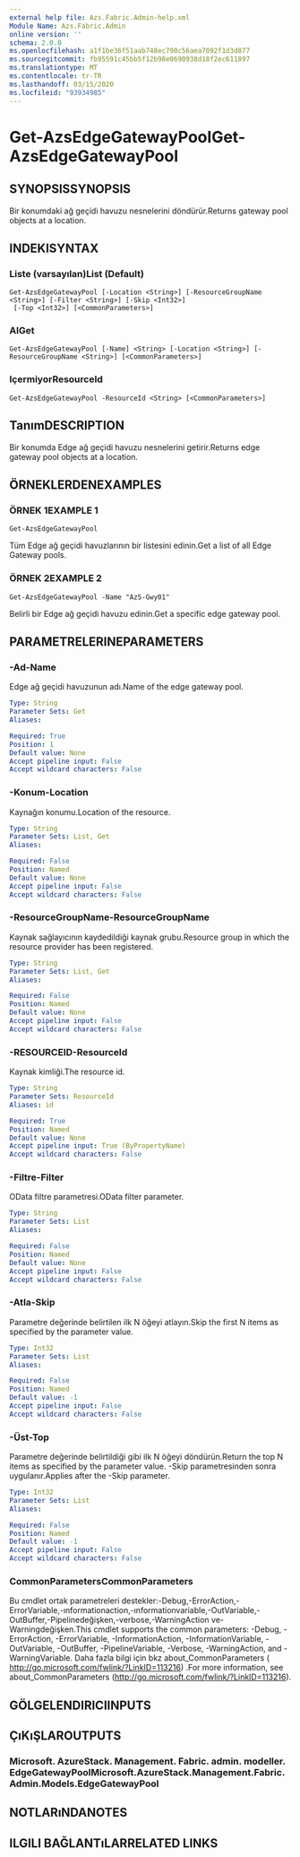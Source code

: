 ```yaml
---
external help file: Azs.Fabric.Admin-help.xml
Module Name: Azs.Fabric.Admin
online version: ''
schema: 2.0.0
ms.openlocfilehash: a1f1be36f51aab748ec790c56aea7092f1d3d877
ms.sourcegitcommit: fb95591c45bb5f12b98e0690938d18f2ec611897
ms.translationtype: MT
ms.contentlocale: tr-TR
ms.lasthandoff: 03/15/2020
ms.locfileid: "93934985"
---
```

# <span data-ttu-id="91ee4-101">Get-AzsEdgeGatewayPool</span><span class="sxs-lookup"><span data-stu-id="91ee4-101">Get-AzsEdgeGatewayPool</span></span>

## <span data-ttu-id="91ee4-102">SYNOPSIS</span><span class="sxs-lookup"><span data-stu-id="91ee4-102">SYNOPSIS</span></span>
<span data-ttu-id="91ee4-103">Bir konumdaki ağ geçidi havuzu nesnelerini döndürür.</span><span class="sxs-lookup"><span data-stu-id="91ee4-103">Returns gateway pool objects at a location.</span></span>

## <span data-ttu-id="91ee4-104">INDEKI</span><span class="sxs-lookup"><span data-stu-id="91ee4-104">SYNTAX</span></span>

### <span data-ttu-id="91ee4-105">Liste (varsayılan)</span><span class="sxs-lookup"><span data-stu-id="91ee4-105">List (Default)</span></span>
```
Get-AzsEdgeGatewayPool [-Location <String>] [-ResourceGroupName <String>] [-Filter <String>] [-Skip <Int32>]
 [-Top <Int32>] [<CommonParameters>]
```

### <span data-ttu-id="91ee4-106">Al</span><span class="sxs-lookup"><span data-stu-id="91ee4-106">Get</span></span>
```
Get-AzsEdgeGatewayPool [-Name] <String> [-Location <String>] [-ResourceGroupName <String>] [<CommonParameters>]
```

### <span data-ttu-id="91ee4-107">Içermiyor</span><span class="sxs-lookup"><span data-stu-id="91ee4-107">ResourceId</span></span>
```
Get-AzsEdgeGatewayPool -ResourceId <String> [<CommonParameters>]
```

## <span data-ttu-id="91ee4-108">Tanım</span><span class="sxs-lookup"><span data-stu-id="91ee4-108">DESCRIPTION</span></span>
<span data-ttu-id="91ee4-109">Bir konumda Edge ağ geçidi havuzu nesnelerini getirir.</span><span class="sxs-lookup"><span data-stu-id="91ee4-109">Returns edge gateway pool objects at a location.</span></span>

## <span data-ttu-id="91ee4-110">ÖRNEKLERDEN</span><span class="sxs-lookup"><span data-stu-id="91ee4-110">EXAMPLES</span></span>

### <span data-ttu-id="91ee4-111">ÖRNEK 1</span><span class="sxs-lookup"><span data-stu-id="91ee4-111">EXAMPLE 1</span></span>
```
Get-AzsEdgeGatewayPool
```

<span data-ttu-id="91ee4-112">Tüm Edge ağ geçidi havuzlarının bir listesini edinin.</span><span class="sxs-lookup"><span data-stu-id="91ee4-112">Get a list of all Edge Gateway pools.</span></span>

### <span data-ttu-id="91ee4-113">ÖRNEK 2</span><span class="sxs-lookup"><span data-stu-id="91ee4-113">EXAMPLE 2</span></span>
```
Get-AzsEdgeGatewayPool -Name "AzS-Gwy01"
```

<span data-ttu-id="91ee4-114">Belirli bir Edge ağ geçidi havuzu edinin.</span><span class="sxs-lookup"><span data-stu-id="91ee4-114">Get a specific edge gateway pool.</span></span>

## <span data-ttu-id="91ee4-115">PARAMETRELERINE</span><span class="sxs-lookup"><span data-stu-id="91ee4-115">PARAMETERS</span></span>

### <span data-ttu-id="91ee4-116">-Ad</span><span class="sxs-lookup"><span data-stu-id="91ee4-116">-Name</span></span>
<span data-ttu-id="91ee4-117">Edge ağ geçidi havuzunun adı.</span><span class="sxs-lookup"><span data-stu-id="91ee4-117">Name of the edge gateway pool.</span></span>

```yaml
Type: String
Parameter Sets: Get
Aliases:

Required: True
Position: 1
Default value: None
Accept pipeline input: False
Accept wildcard characters: False
```

### <span data-ttu-id="91ee4-118">-Konum</span><span class="sxs-lookup"><span data-stu-id="91ee4-118">-Location</span></span>
<span data-ttu-id="91ee4-119">Kaynağın konumu.</span><span class="sxs-lookup"><span data-stu-id="91ee4-119">Location of the resource.</span></span>

```yaml
Type: String
Parameter Sets: List, Get
Aliases:

Required: False
Position: Named
Default value: None
Accept pipeline input: False
Accept wildcard characters: False
```

### <span data-ttu-id="91ee4-120">-ResourceGroupName</span><span class="sxs-lookup"><span data-stu-id="91ee4-120">-ResourceGroupName</span></span>
<span data-ttu-id="91ee4-121">Kaynak sağlayıcının kaydedildiği kaynak grubu.</span><span class="sxs-lookup"><span data-stu-id="91ee4-121">Resource group in which the resource provider has been registered.</span></span>

```yaml
Type: String
Parameter Sets: List, Get
Aliases:

Required: False
Position: Named
Default value: None
Accept pipeline input: False
Accept wildcard characters: False
```

### <span data-ttu-id="91ee4-122">-RESOURCEID</span><span class="sxs-lookup"><span data-stu-id="91ee4-122">-ResourceId</span></span>
<span data-ttu-id="91ee4-123">Kaynak kimliği.</span><span class="sxs-lookup"><span data-stu-id="91ee4-123">The resource id.</span></span>

```yaml
Type: String
Parameter Sets: ResourceId
Aliases: id

Required: True
Position: Named
Default value: None
Accept pipeline input: True (ByPropertyName)
Accept wildcard characters: False
```

### <span data-ttu-id="91ee4-124">-Filtre</span><span class="sxs-lookup"><span data-stu-id="91ee4-124">-Filter</span></span>
<span data-ttu-id="91ee4-125">OData filtre parametresi.</span><span class="sxs-lookup"><span data-stu-id="91ee4-125">OData filter parameter.</span></span>

```yaml
Type: String
Parameter Sets: List
Aliases:

Required: False
Position: Named
Default value: None
Accept pipeline input: False
Accept wildcard characters: False
```

### <span data-ttu-id="91ee4-126">-Atla</span><span class="sxs-lookup"><span data-stu-id="91ee4-126">-Skip</span></span>
<span data-ttu-id="91ee4-127">Parametre değerinde belirtilen ilk N öğeyi atlayın.</span><span class="sxs-lookup"><span data-stu-id="91ee4-127">Skip the first N items as specified by the parameter value.</span></span>

```yaml
Type: Int32
Parameter Sets: List
Aliases:

Required: False
Position: Named
Default value: -1
Accept pipeline input: False
Accept wildcard characters: False
```

### <span data-ttu-id="91ee4-128">-Üst</span><span class="sxs-lookup"><span data-stu-id="91ee4-128">-Top</span></span>
<span data-ttu-id="91ee4-129">Parametre değerinde belirtildiği gibi ilk N öğeyi döndürün.</span><span class="sxs-lookup"><span data-stu-id="91ee4-129">Return the top N items as specified by the parameter value.</span></span>
<span data-ttu-id="91ee4-130">-Skip parametresinden sonra uygulanır.</span><span class="sxs-lookup"><span data-stu-id="91ee4-130">Applies after the -Skip parameter.</span></span>

```yaml
Type: Int32
Parameter Sets: List
Aliases:

Required: False
Position: Named
Default value: -1
Accept pipeline input: False
Accept wildcard characters: False
```

### <span data-ttu-id="91ee4-131">CommonParameters</span><span class="sxs-lookup"><span data-stu-id="91ee4-131">CommonParameters</span></span>
<span data-ttu-id="91ee4-132">Bu cmdlet ortak parametreleri destekler:-Debug,-ErrorAction,-ErrorVariable,-ınformationaction,-ınformationvariable,-OutVariable,-OutBuffer,-Pipelinedeğişken,-verbose,-WarningAction ve-Warningdeğişken.</span><span class="sxs-lookup"><span data-stu-id="91ee4-132">This cmdlet supports the common parameters: -Debug, -ErrorAction, -ErrorVariable, -InformationAction, -InformationVariable, -OutVariable, -OutBuffer, -PipelineVariable, -Verbose, -WarningAction, and -WarningVariable.</span></span> <span data-ttu-id="91ee4-133">Daha fazla bilgi için bkz about_CommonParameters ( http://go.microsoft.com/fwlink/?LinkID=113216) .</span><span class="sxs-lookup"><span data-stu-id="91ee4-133">For more information, see about_CommonParameters (http://go.microsoft.com/fwlink/?LinkID=113216).</span></span>

## <span data-ttu-id="91ee4-134">GÖLGELENDIRICI</span><span class="sxs-lookup"><span data-stu-id="91ee4-134">INPUTS</span></span>

## <span data-ttu-id="91ee4-135">ÇıKıŞLAR</span><span class="sxs-lookup"><span data-stu-id="91ee4-135">OUTPUTS</span></span>

### <span data-ttu-id="91ee4-136">Microsoft. AzureStack. Management. Fabric. admin. modeller. EdgeGatewayPool</span><span class="sxs-lookup"><span data-stu-id="91ee4-136">Microsoft.AzureStack.Management.Fabric.Admin.Models.EdgeGatewayPool</span></span>

## <span data-ttu-id="91ee4-137">NOTLARıNDA</span><span class="sxs-lookup"><span data-stu-id="91ee4-137">NOTES</span></span>

## <span data-ttu-id="91ee4-138">ILGILI BAĞLANTıLAR</span><span class="sxs-lookup"><span data-stu-id="91ee4-138">RELATED LINKS</span></span>
